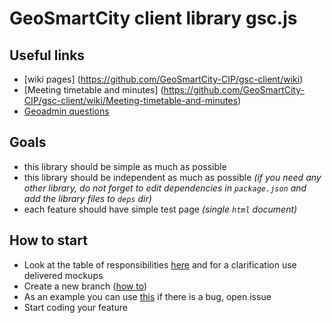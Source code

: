 # GeoSmartCity client library gsc.js

## Useful links
* [wiki pages] (https://github.com/GeoSmartCity-CIP/gsc-client/wiki)
* [Meeting timetable and minutes] (https://github.com/GeoSmartCity-CIP/gsc-client/wiki/Meeting-timetable-and-minutes)
* [Geoadmin questions](https://github.com/GeoSmartCity-CIP/gsc-geoadmin/wiki/GeoAdmin%20QA)

## Goals
* this library should be simple as much as possible
* this library should be independent as much as possible *(if you need any other library, do not forget to edit dependencies in `package.json` and add the library files to `deps` dir)*
* each feature should have simple test page *(single `html` document)*

## How to start
 * Look at the table of responsibilities [here](https://github.com/GeoSmartCity-CIP/gsc-client/wiki/List-of-tasks-and-responsible-partner) and for a clarification use delivered mockups
 * Create a new branch ([how to](https://github.com/GeoSmartCity-CIP/gsc-client/wiki/git-workflow#starting-a-new-feature))
 * As an example you can use [this](https://github.com/GeoSmartCity-CIP/gsc-client/tree/feature/workflow-alert-event) if there is a bug, open issue
 * Start coding your feature
